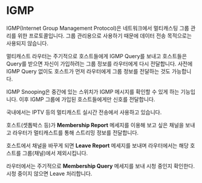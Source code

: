# IGMP

IGMP(Internet Group Management Protocol)은 네트워크에서 멀티캐스팅 그룹 관리를 위한 프로토콜입니다.
그룹 관리용으로 사용하기 때문에 데이터 전송 목적으로는 사용되지 않습니다.

멀티캐스트 라우터는 주기적으로 호스트들에게 IGMP Query를 보내고 호스트들은 Query를 받으면 자신이 가입하려는 그룹 정보를 라우터에게 다시 전달합니다.
사전에 IGMP Query 없이도 호스트가 먼저 라우터에게 그룹 정보를 전달하는 것도 가능합니다.

IGMP Snooping은 중간에 있는 스위치가 IGMP 메시지를 확인할 수 있게 하는 기능입니다. 이후 IGMP 그룹에 가입된 호스트들에게만 신호를 전달합니다.

국내에서는 IPTV 등의 멀티캐스트 실시간 전송에서 사용하고 있습니다.

호스트(셋톱박스 등)가 **Membership Report** 메세지를 이용해 보고 싶은 채널을 보내고 라우터가 멀티캐스트를 통해 스트리밍 정보를 전달합니다.

호스트에서 채널을 바꾸게 되면 **Leave Report** 메세지를 보내며 라우터에서는 해당 호스트를 그룹(채널)에서 제외시킵니다.

라우터에서는 주기적으로 **Membership Query** 메세지를 보내 시청 중인지 확인한다. 시청 중이지 않으면 Leave 처리합니다.
